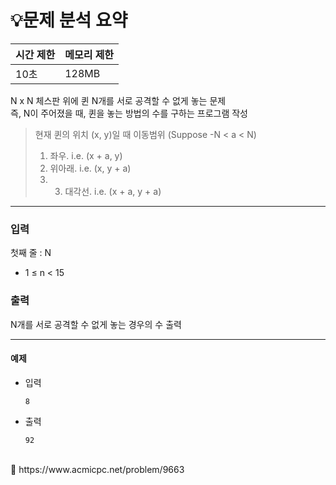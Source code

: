 # 💡**문제 분석 요약**

| 시간 제한 | 메모리 제한 |
| --- | --- |
| 10초 | 128MB |

N x N 체스판 위에 퀸 N개를 서로 공격할 수 없게 놓는 문제
<br>
즉, N이 주어졌을 때, 퀸을 놓는 방법의 수를 구하는 프로그램 작성
<br>

> 현재 퀸의 위치 (x, y)일 때 이동범위 (Suppose  -N < a < N)
> 1. 좌우. i.e. (x + a, y)
> 2. 위아래. i.e. (x, y + a)
> 2. 3. 대각선. i.e. (x + a, y + a) 

---
### 입력

첫째 줄 : N

- 1 ≤ n < 15

### 출력

N개를 서로 공격할 수 없게 놓는 경우의 수 출력

---
#### **예제**
- 입력
    
    ```
    8
    ```
    
- 출력
    
    ```
    92
    ```
        
<br>
<aside>
📎 https://www.acmicpc.net/problem/9663

</aside>